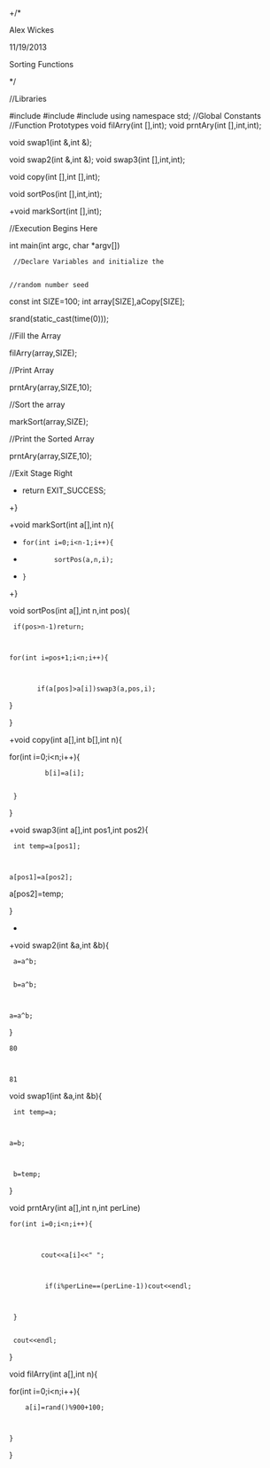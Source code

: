 
+/*

 Alex Wickes

11/19/2013

  	

 Sorting Functions
  	

*/

  	



  	 	

//Libraries

  	 	

#include <cstdlib>
#include <iostream>
#include <ctime>
using namespace std;
//Global Constants
//Function Prototypes
void filArry(int [],int);
void prntAry(int [],int,int);

void swap1(int &,int &);

void swap2(int &,int &);
void swap3(int [],int,int);


void copy(int [],int [],int);


void sortPos(int [],int,int);


+void markSort(int [],int);


//Execution Begins Here


int main(int argc, char *argv[])

	 //Declare Variables and initialize the


    //random number seed


   const int SIZE=100;
  int array[SIZE],aCopy[SIZE];



  srand(static_cast<unsigned int>(time(0)));

   //Fill the Array

  filArry(array,SIZE);

  

  //Print Array



  prntAry(array,SIZE,10);


//Sort the array
	

 markSort(array,SIZE);

 

//Print the Sorted Array
  

  prntAry(array,SIZE,10);

 	




 //Exit Stage Right

  	
	

+    return EXIT_SUCCESS;

  

+}

  

+void markSort(int a[],int n){

  	

+     for(int i=0;i<n-1;i++){

  

+             sortPos(a,n,i);

  

+     }

  

+}



  	

void sortPos(int a[],int n,int pos){
	

     if(pos>n-1)return;

 	

    for(int i=pos+1;i<n;i++){

  

           if(a[pos]>a[i])swap3(a,pos,i);

  	

  }

  	

}

  



+void copy(int a[],int b[],int n){

  

 for(int i=0;i<n;i++){


             b[i]=a[i];


     }


}



+void swap3(int a[],int pos1,int pos2){



     int temp=a[pos1];

	

    a[pos1]=a[pos2];

  a[pos2]=temp;



}

  

+

 
+void swap2(int &a,int &b){


     a=a^b;

  	
     b=a^b;

  	

    a=a^b;

  

}

  	80 	



  	81 	

void swap1(int &a,int &b){



     int temp=a;



    a=b;

  

     b=temp;

  	

}

 

void prntAry(int a[],int n,int perLine)
  	
    for(int i=0;i<n;i++){

  	

            cout<<a[i]<<" ";

  

             if(i%perLine==(perLine-1))cout<<endl;

  	

     }


     cout<<endl;

  	
}



void filArry(int a[],int n){

  	

for(int i=0;i<n;i++){

  

        a[i]=rand()%900+100;

  

    }

  
}
